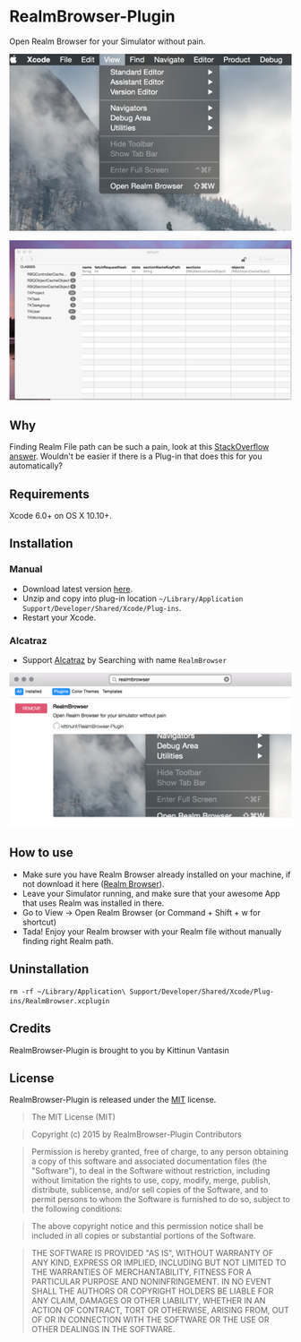 # RealmBrowser-Plugin

Open Realm Browser for your Simulator without pain.

![](https://raw.githubusercontent.com/kittinunf/RealmBrowser-Plugin/master/screenshots/ss.png)

![](https://raw.githubusercontent.com/kittinunf/RealmBrowser-Plugin/master/screenshots/ss1.png)

## Why

Finding Realm File path can be such a pain, look at this [StackOverflow answer](http://stackoverflow.com/questions/28465706/how-to-find-my-realm-file/28465803#28465803). Wouldn't be easier if there is a Plug-in that does this for you automatically?

## Requirements

Xcode 6.0+ on OS X 10.10+.

## Installation

### Manual 

* Download latest version [here](https://github.com/kittinunf/RealmBrowser-Plugin/releases/latest).
* Unzip and copy into plug-in location `~/Library/Application Support/Developer/Shared/Xcode/Plug-ins`.
* Restart your Xcode.

### Alcatraz

* Support [Alcatraz](http://alcatraz.io/) by Searching with name `RealmBrowser`

![](https://raw.githubusercontent.com/kittinunf/RealmBrowser-Plugin/master/screenshots/ss2.png)

## How to use

* Make sure you have Realm Browser already installed on your machine, if not download it here ([Realm Browser](https://static.realm.io/downloads/objc/latest)).
* Leave your Simulator running, and make sure that your awesome App that uses Realm was installed in there.
* Go to View -> Open Realm Browser (or Command + Shift + w for shortcut)
* Tada! Enjoy your Realm browser with your Realm file without manually finding right Realm path.

## Uninstallation

`rm -rf ~/Library/Application\ Support/Developer/Shared/Xcode/Plug-ins/RealmBrowser.xcplugin`

## Credits

RealmBrowser-Plugin is brought to you by Kittinun Vantasin

## License

RealmBrowser-Plugin is released under the [MIT](http://opensource.org/licenses/MIT) license.
>The MIT License (MIT)

>Copyright (c) 2015 by RealmBrowser-Plugin Contributors

>Permission is hereby granted, free of charge, to any person obtaining a copy
>of this software and associated documentation files (the "Software"), to deal
>in the Software without restriction, including without limitation the rights
>to use, copy, modify, merge, publish, distribute, sublicense, and/or sell
>copies of the Software, and to permit persons to whom the Software is
>furnished to do so, subject to the following conditions:

>The above copyright notice and this permission notice shall be included in
>all copies or substantial portions of the Software.

>THE SOFTWARE IS PROVIDED "AS IS", WITHOUT WARRANTY OF ANY KIND, EXPRESS OR
>IMPLIED, INCLUDING BUT NOT LIMITED TO THE WARRANTIES OF MERCHANTABILITY,
>FITNESS FOR A PARTICULAR PURPOSE AND NONINFRINGEMENT. IN NO EVENT SHALL THE
>AUTHORS OR COPYRIGHT HOLDERS BE LIABLE FOR ANY CLAIM, DAMAGES OR OTHER
>LIABILITY, WHETHER IN AN ACTION OF CONTRACT, TORT OR OTHERWISE, ARISING FROM,
>OUT OF OR IN CONNECTION WITH THE SOFTWARE OR THE USE OR OTHER DEALINGS IN
>THE SOFTWARE.
